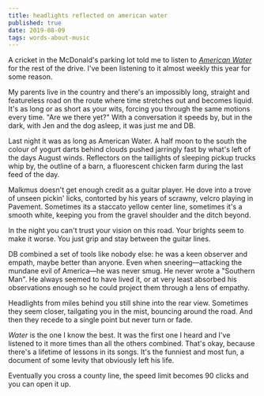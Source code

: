 ```yaml
---
title: headlights reflected on american water
published: true
date: 2019-08-09
tags: words-about-music
---
```


A cricket in the McDonald's parking lot told me to listen to [_American
Water_][aw]
for the rest of the drive. I've been listening to it almost weekly this year
for some reason.

My parents live in the country and there's an impossibly long, straight and
featureless road on the route where time stretches out and becomes liquid. It's
as long or as short as your wits, forcing you through the same motions every
time. "Are we there yet?" With a conversation it speeds by, but in the dark,
with Jen and the dog asleep, it was just me and DB.

Last night it was as long as American Water. A half moon to the south the
colour of yogurt darts behind clouds pushed jarringly fast by what's left of
the days August winds. Reflectors on the taillights of sleeping pickup trucks
whip by, the outline of a barn, a fluorescent chicken farm during the last
feed of the day.

Malkmus doesn't get enough credit as a guitar player. He dove into a
trove of unseen pickin' licks, contorted by his years of scrawny, velcro
playing in Pavement. Sometimes its a staccato yellow center line, sometimes it's
a smooth white, keeping you from the gravel shoulder and the ditch beyond.

In the night you can't trust your vision on this road. Your brights seem to make
it worse. You just grip and stay between the guitar lines.

DB combined a set of tools like nobody else: he was a keen observer and
empath, maybe better than anyone. Even when sneering—attacking the
mundane evil of America—he was never smug. He never wrote a "Southern Man". He
always seemed to have lived it, or at very least absorbed his observations
enough so he could project them through a lens of empathy.

Headlights from miles behind you still shine into the rear view. Sometimes they
seem closer, tailgating you in the mist, bouncing around the road. And then
they recede to a single point but never turn or fade.

_Water_ is the one I know the best. It was the first one I heard and I've listened
to it more times than all the others combined. That's okay, because there's a
lifetime of lessons in its songs. It's the funniest and most fun, a document of
some levity that obviously left his life.

Eventually you cross a county line, the speed limit becomes 90 clicks and
you can open it up.

[aw]:https://en.wikipedia.org/wiki/American_Water_(album)
